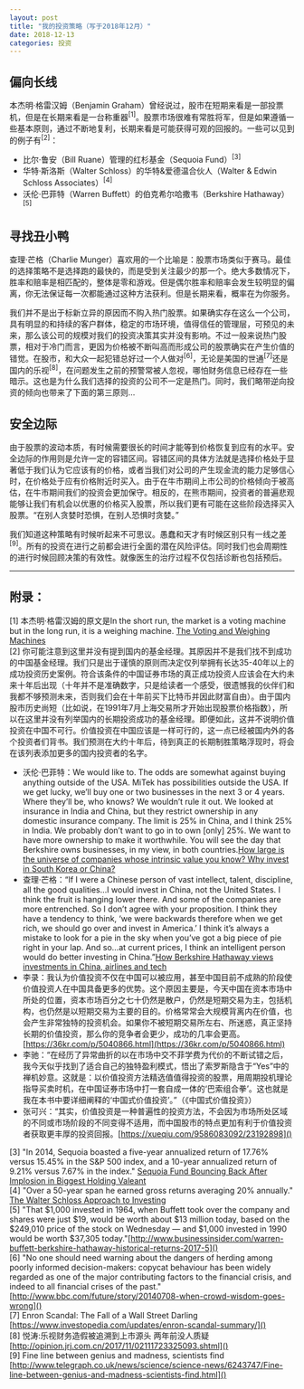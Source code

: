 ```yaml
---
layout: post
title: "我的投资策略（写于2018年12月）"
date: 2018-12-13
categories: 投资
---
```


## 偏向长线

本杰明·格雷汉姆（Benjamin Graham）曾经说过，股市在短期来看是一部投票机，但是在长期来看是一台称重器<sup>[1]</sup>。股票市场很难有常胜将军，但是如果遵循一些基本原则，通过不断地复利，长期来看是可能获得可观的回报的。一些可以见到的例子有<sup>[2]</sup>：

* 比尔·鲁安（Bill Ruane）管理的红杉基金（Sequoia Fund）<sup>[3]</sup>
* 华特·斯洛斯（Walter Schloss）的华特&爱德温合伙人（Walter & Edwin Schloss Associates）<sup>[4]</sup>
* 沃伦·巴菲特（Warren Buffett）的伯克希尔哈撒韦（Berkshire Hathaway）<sup>[5]</sup>

## 寻找丑小鸭
查理·芒格（Charlie Munger）喜欢用的一个比喻是：股票市场类似于赛马。最佳的选择策略不是选择跑的最快的，而是受到关注最少的那一个。绝大多数情况下，胜率和赔率是相匹配的，整体是零和游戏。但是偶尔胜率和赔率会发生较明显的偏离，你无法保证每一次都能通过这种方法获利。但是长期来看，概率在为你服务。

我们并不是出于标新立异的原因而不购入热门股票。如果确实存在这么一个公司，具有明显的和持续的客户群体，稳定的市场环境，值得信任的管理层，可预见的未来，那么该公司的规模对我们的投资决策其实并没有影响。不过一般来说热门股票，相对于冷门而言，更因为价格被不断叫高而形成公司的股票确实在产生价值的错觉。在股市，和大众一起犯错总好过一个人做对<sup>[6]</sup>，无论是美国的世通<sup>[7]</sup>还是国内的乐视<sup>[8]</sup>，在问题发生之前的预警常被人忽视，哪怕财务信息已经存在一些暗示。这也是为什么我们选择的投资的公司不一定是热门。同时，我们略带逆向投资的倾向也带来了下面的第三原则...

## 安全边际
由于股票的波动本质，有时候需要很长的时间才能等到价格恢复到应有的水平。安全边际的作用则是允许一定的容错区间。容错区间的具体方法就是选择价格处于显著低于我们认为它应该有的价格，或者当我们对公司的产生现金流的能力足够信心时，在价格处于应有价格附近时买入。由于在牛市期间上市公司的价格倾向于被高估，在牛市期间我们的投资会更加保守。相反的，在熊市期间，投资者的普遍悲观能够让我们有机会以优惠的价格买入股票，所以我们更有可能在这些阶段选择买入股票。“在别人贪婪时恐惧，在别人恐惧时贪婪。”

我们知道这种策略有时候听起来不可思议。愚蠢和天才有时候区别只有一线之差<sup>[9]</sup>。所有的投资在进行之前都会进行全面的潜在风险评估。同时我们也会周期性的进行时候回顾决策的有效性。就像医生的治疗过程不仅包括诊断也包括预后。

---

## 附录：
<div class="footnotes">

[1] 本杰明·格雷汉姆的原文是In the short run, the market is a voting machine but in the long run, it is a weighing machine. [The Voting and Weighing Machines](http://news.morningstar.com/classroom2/course.asp?docId=142901&page=7)<br>
[2] 你可能注意到这里并没有提到国内的基金经理。其原因并不是我们找不到成功的中国基金经理。我们只是出于谨慎的原则而决定仅列举拥有长达35-40年以上的成功投资历史案例。符合该条件的中国证券市场的真正成功投资人应该会在大约未来十年后出现（十年并不是准确数字，只是给读者一个感受，很遗憾我的伙伴们和我都不够预测未来，否则我们会在十年前买下比特币并因此财富自由）。由于国内股市历史尚短（比如说，在1991年7月上海交易所才开始出现股票价格指数），所以在这里并没有列举国内的长期投资成功的基金经理。即便如此，这并不说明价值投资在中国不可行。价值投资在中国应该是一样可行的，这一点已经被国内外的各个投资者们背书。我们预测在大约十年后，待到真正的长期制胜策略浮现时，将会在该列表添加更多的国内投资者的名字。
* 沃伦·巴菲特：We would like to. The odds are somewhat against buying anything outside of the USA. MiTek has possibilities outside the USA. If we get lucky, we’ll buy one or two businesses in the next 3 or 4 years. Where they’ll be, who knows? We wouldn’t rule it out. We looked at insurance in India and China, but they restrict ownership in any domestic insurance company. The limit is 25% in China, and I think 25% in India. We probably don’t want to go in to own [only] 25%. We want to have more ownership to make it worthwhile. You will see the day that Berkshire owns businesses, in my view, in both countries.[How large is the universe of companies whose intrinsic value you know? Why invest in South Korea or China?](http://buffettfaq.com/#how-large-is-the-universe-of-companies-whose-intrinsic-value-you-know-why-invest-in-south-korea-or-china)
* 查理·芒格：“If I were a Chinese person of vast intellect, talent, discipline, all the good qualities…I would invest in China, not the United States. I think the fruit is hanging lower there. And some of the companies are more entrenched. So I don’t agree with your proposition. I think they have a tendency to think, ‘we were backwards therefore when we get rich, we should go over and invest in America.’ I think it’s always a mistake to look for a pie in the sky when you’ve got a big piece of pie right in your lap. And so…at current prices, I think an intelligent person would do better investing in China.”[How Berkshire Hathaway views investments in China, airlines and tech](https://rogermontgomery.com/how-berkshire-hathaway-views-investments-in-china-airlines-and-tech/)
* 李录：我认为价值投资不仅在中国可以被应用，甚至中国目前不成熟的阶段使价值投资人在中国具备更多的优势。这个原因主要是，今天中国在资本市场中所处的位置，资本市场百分之七十仍然是散户，仍然是短期交易为主，包括机构，也仍然是以短期交易为主要的目的。价格常常会大规模背离内在价值，也会产生非常独特的投资机会。如果你不被短期交易所左右、所迷惑，真正坚持长期的价值投资，那么你的竞争者会更少，成功的几率会更高。[https://36kr.com/p/5040866.html](https://36kr.com/p/5040866.html)
* 李驰：“在经历了异常曲折的以在市场中交不菲学费为代价的不断试错之后，我今天似乎找到了适合自己的独特盈利模式，悟出了索罗斯隐含于“Yes”中的禅机妙意。这就是：以价值投资方法精选值值得投资的股票，用周期投机理论指导买卖时机，在中国证券市场中打一套自成一体的‘巴索组合拳’。这也就是我在本书中要详细阐释的‘中国式价值投资’。”（《中国式价值投资》）
* 张可兴：“其实，价值投资是一种普遍性的投资方法，不会因为市场所处区域的不同或市场阶段的不同变得不适用，而中国股市的特点更加有利于价值投资者获取更丰厚的投资回报。[https://xueqiu.com/9586083092/23192898]()<br>

[3] "In 2014, Sequoia boasted a five-year annualized return of 17.76% versus 15.45% in the S&P 500 index, and a 10-year annualized return of 9.21% versus 7.67% in the index." [Sequoia Fund Bouncing Back After Implosion in Biggest Holding Valeant](https://www.forbes.com/sites/gurufocus/2017/07/25/sequoia-fund-climbing-back-after-valeant-saga/#75b1971b741d)<br>
[4] "Over a 50-year span he earned gross returns averaging 20% annually." [The Walter Schloss Approach to Investing](https://www.investopedia.com/articles/investing/092915/walter-schloss-approach-investing.asp)<br>
[5] "That $1,000 invested in 1964, when Buffett took over the company and shares were just $19, would be worth about $13 million today, based on the $249,010 price of the stock on Wednesday — and $1,000 invested in 1990 would be worth $37,305 today."[http://www.businessinsider.com/warren-buffett-berkshire-hathaway-historical-returns-2017-5]()<br>
[6] "No one should need warning about the dangers of herding among poorly informed decision-makers: copycat behaviour has been widely regarded as one of the major contributing factors to the financial crisis, and indeed to all financial crises of the past." [http://www.bbc.com/future/story/20140708-when-crowd-wisdom-goes-wrong]()<br>
[7] Enron Scandal: The Fall of a Wall Street Darling [https://www.investopedia.com/updates/enron-scandal-summary/]()<br>
[8] 悦涛:乐视财务造假被追溯到上市源头 两年前没人质疑[http://opinion.jrj.com.cn/2017/11/02111723325093.shtml]()<br>
[9] Fine line between genius and madness, scientists find [http://www.telegraph.co.uk/news/science/science-news/6243747/Fine-line-between-genius-and-madness-scientists-find.html]()
</div>